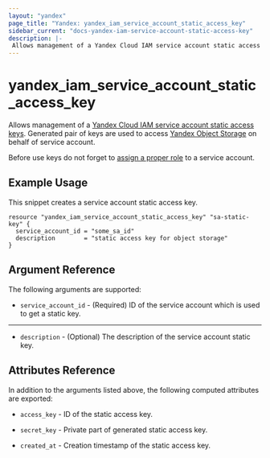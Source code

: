 ```yaml
---
layout: "yandex"
page_title: "Yandex: yandex_iam_service_account_static_access_key"
sidebar_current: "docs-yandex-iam-service-account-static-access-key"
description: |-
 Allows management of a Yandex Cloud IAM service account static access key.
---
```


# yandex\_iam\_service\_account\_static\_access\_key

Allows management of a [Yandex Cloud IAM service account static access keys](https://cloud.yandex.com/docs/iam/operations/sa/create-access-key).
Generated pair of keys are used to access [Yandex Object Storage] on behalf of service account.

Before use keys do not forget to [assign a proper role](https://cloud.yandex.com/docs/iam/operations/sa/assign-role-for-sa) to a service account.

## Example Usage

This snippet creates a service account static access key.

```hcl
resource "yandex_iam_service_account_static_access_key" "sa-static-key" {
  service_account_id = "some_sa_id"
  description        = "static access key for object storage"
}
```

## Argument Reference

The following arguments are supported:

* `service_account_id` - (Required) ID of the service account which is used to get a static key.

- - -

* `description` - (Optional) The description of the service account static key.

## Attributes Reference

In addition to the arguments listed above, the following computed attributes are exported:

* `access_key` - ID of the static access key.

* `secret_key` - Private part of generated static access key. 

* `created_at` - Creation timestamp of the static access key.

[Yandex Object Storage]: https://cloud.yandex.com/docs/storage/
